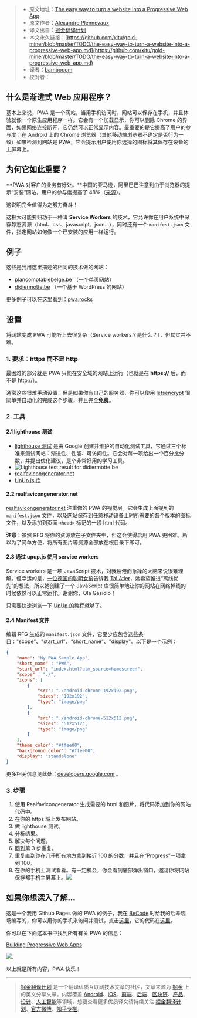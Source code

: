 > * 原文地址：[The easy way to turn a website into a Progressive Web App](https://dev.to/pixeline/the-easy-way-to-turn-a-website-into-a-progressive-web-app-77g)
> * 原文作者：[Alexandre Plennevaux](https://dev.to/pixeline)
> * 译文出自：[掘金翻译计划](https://github.com/xitu/gold-miner)
> * 本文永久链接：[https://github.com/xitu/gold-miner/blob/master/TODO/the-easy-way-to-turn-a-website-into-a-progressive-web-app.md](https://github.com/xitu/gold-miner/blob/master/TODO/the-easy-way-to-turn-a-website-into-a-progressive-web-app.md)
> * 译者：[bambooom](https://github.com/bambooom)
> * 校对者：

## 什么是渐进式 Web 应用程序？

基本上来说，PWA 是一个网站，当用手机访问时，网站可以保存在手机，并且体验就像一个原生应用程序一样。它会有一个加载显示，你可以删除 Chrome 的界面，如果网络连接断开，它仍然可以正常显示内容。最重要的是它提高了用户的参与度：在 Android 上的 Chrome 浏览器（其他移动端浏览器不确定是否行为一致）如果检测到网站是 PWA，它会提示用户使用你选择的图标将其保存在设备的主屏幕上。

## 为何它如此重要？

**PWA 对客户的业务有好处。**中国的亚马逊，阿里巴巴注意到由于浏览器的提示“安装”网站，用户的参与度提高了 48%（[来源](https://developers.google.com/web/showcase/2016/alibaba)）。

这说明完全值得为之努力奋斗！

这极大可能要归功于一种叫 **Service Workers** 的技术，它允许你在用户系统中保存静态资源（html、css、javascript、json…），同时还有一个 `manifest.json` 文件，指定网站如何像一个已安装的应用一样运行。

## 例子

这些是我用这里描述的相同的技术做的网站：

* [plancomptablebelge.be](https://plancomptablebelge.be) （一个单页网站）
* [didiermotte.be](https://didiermotte.be) （一个基于 WordPress 的网站）

更多例子可以在这里看到：[pwa.rocks](https://pwa.rocks)

## 设置

将网站变成 PWA 可能听上去很复杂（Service workers？是什么？），但其实并不难。

### 1. 要求：https 而不是 http
最困难的部分就是 PWA 只能在安全域的网站上运行（也就是在 **https://** 后，而不是 http://）。

通常这些很难手动设置，但是如果你有自己的服务器，你可以使用 [letsencrypt](https://letsencrypt.org/) 很简单并自动化的完成这个步骤，并且完全**免费**。

### 2. 工具

#### 2.1 lighthouse 测试

* [lighthouse 测试](https://developers.google.com/web/tools/lighthouse/) 是由 Google 创建并维护的自动化测试工具，它通过三个标准来测试网站：渐进性、性能、可访问性。它会对每一项给出一个百分比分数，并提出优化建议，是个非常好用的学习工具。
* ![Lighthouse test result for didiermotte.be](https://res.cloudinary.com/practicaldev/image/fetch/s--DigZaUAj--/c_limit%2Cf_auto%2Cfl_progressive%2Cq_auto%2Cw_880/https://www.dropbox.com/s/rwfesahj7haglsc/Capture%2520d%2527%25C3%25A9cran%25202017-11-21%252010.03.29.png%3Fdl%3D1)
* [realfavicongenerator.net](https://realfavicongenerator.net)
* [UpUp.js 库](https://www.talater.com/upup/getting-started-with-offline-first.html)

#### 2.2 realfavicongenerator.net

[realfavicongenerator.net](https://realfavicongenerator.net) 注重你的 PWA 的视觉层。它会生成上面提到的 `manifest.json` 文件，以及网站保存到任意移动设备上时所需要的各个版本的图标文件，以及添加到页面 `<head>` 标记的一段 html 代码。

**注意**：虽然 RFG 将你的资源放在子文件夹中，但这会使得启用 PWA 更困难。所以为了简单方便，将所有图片等资源全部放在根目录下即可。

#### 2.3 通过 upup.js 使用 service workers

Service workers 是一项 JavaScript 技术，对我疲倦而急躁的大脑来说很难理解。但幸运的是，[一位德国的聪明女孩](https://vimeo.com/103221949)告诉我 [Tal Atler](https://twitter.com/TalAter)，她希望推进“离线优先”的想法，所以她创建了一个 JavaScript 库很简单地让你的网站在网络掉线的时候依然可以正常运作。谢谢你，Ola Gasidlo！

只需要快速浏览一下 [UpUp 的教程](https://www.talater.com/upup/getting-started-with-offline-first.html)就够了。

#### 2.4 Manifest 文件

编辑 RFG 生成的 `manifest.json` 文件，它至少应包含这些条目："scope"、"start_url"、"short_name"、"display"。以下是一个示例：

```json
{
    "name": "My PWA Sample App",
    "short_name" : "PWA",
    "start_url": "index.html?utm_source=homescreen",
    "scope" : "./",
    "icons": [
        {
            "src": "./android-chrome-192x192.png",
            "sizes": "192x192",
            "type": "image/png"
        },
        {
            "src": "./android-chrome-512x512.png",
            "sizes": "512x512",
            "type": "image/png"
        }
    ],
    "theme_color": "#ffee00",
    "background_color": "#ffee00",
    "display": "standalone"
}
```

更多相关信息见此处：[developers.google.com](https://developers.google.com/web/updates/2017/02/improved-add-to-home-screen#navigating_outside_of_your_progressive_web_app) 。

### 3. 步骤

1. 使用 Realfavicongenerator 生成需要的 html 和图片，将代码添加到你的网站代码中。
2. 在你的 https 域上发布网站。
3. 做 lighthouse 测试。
4. 分析结果。
5. 解决每个问题。
6. 回到第 3 步重复。
7. 重复直到你在几乎所有地方拿到接近 100 的分数，并且在“Progress”一项拿到 100。
8. 在你的手机上测试看看。有一定机会，你会看到底部弹出窗口，邀请你将网站保存都手机主屏幕上。![](https://res.cloudinary.com/practicaldev/image/fetch/s--YezWkN00--/c_limit%2Cf_auto%2Cfl_progressive%2Cq_auto%2Cw_880/https://github.com/becodeorg/Lovelace-promo-2/raw/master/Parcours/PWA%2520-%2520progressive%2520web%2520apps/assets/add-to-homescreen.jpg)

## 如果你想深入了解...

这是一个我用 Github Pages 做的 PWA 的例子，我在 [BeCode](http://www.becode.org/) 时给我的后辈现场编写的，你可以用你的手机来访问并测试，点击[这里](https://pixeline.github.io/pwa-example/index.html)，它的代码在[这里](https://github.com/pixeline/pwa-example)。

你可以在下面这本书中找到所有有关 PWA 的信息：

[Building Progressive Web Apps](https://www.amazon.fr/_/dp/1491961651?tag=oreilly20-20)

![](https://res.cloudinary.com/practicaldev/image/fetch/s--joTnFRw3--/c_limit%2Cf_auto%2Cfl_progressive%2Cq_auto%2Cw_880/https://images-na.ssl-images-amazon.com/images/I/51xL1wjYrHL._SX379_BO1%2C204%2C203%2C200_.jpg).

以上就是所有内容，PWA 快乐！

---

> [掘金翻译计划](https://github.com/xitu/gold-miner) 是一个翻译优质互联网技术文章的社区，文章来源为 [掘金](https://juejin.im) 上的英文分享文章。内容覆盖 [Android](https://github.com/xitu/gold-miner#android)、[iOS](https://github.com/xitu/gold-miner#ios)、[前端](https://github.com/xitu/gold-miner#前端)、[后端](https://github.com/xitu/gold-miner#后端)、[区块链](https://github.com/xitu/gold-miner#区块链)、[产品](https://github.com/xitu/gold-miner#产品)、[设计](https://github.com/xitu/gold-miner#设计)、[人工智能](https://github.com/xitu/gold-miner#人工智能)等领域，想要查看更多优质译文请持续关注 [掘金翻译计划](https://github.com/xitu/gold-miner)、[官方微博](http://weibo.com/juejinfanyi)、[知乎专栏](https://zhuanlan.zhihu.com/juejinfanyi)。

